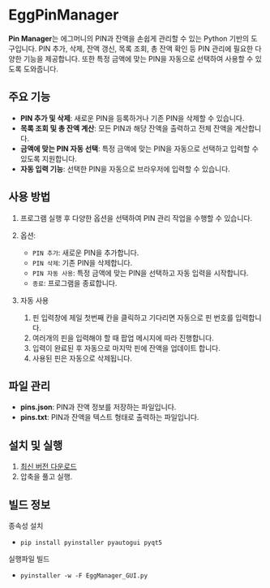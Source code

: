 # EggPinManager

**Pin Manager**는 에그머니의 PIN과 잔액을 손쉽게 관리할 수 있는 Python 기반의 도구입니다. PIN 추가, 삭제, 잔액 갱신, 목록 조회, 총 잔액 확인 등 PIN 관리에 필요한 다양한 기능을 제공합니다. 또한 특정 금액에 맞는 PIN을 자동으로 선택하여 사용할 수 있도록 도와줍니다.

## 주요 기능
- **PIN 추가 및 삭제**: 새로운 PIN을 등록하거나 기존 PIN을 삭제할 수 있습니다.
- **목록 조회 및 총 잔액 계산**: 모든 PIN과 해당 잔액을 출력하고 전체 잔액을 계산합니다.
- **금액에 맞는 PIN 자동 선택**: 특정 금액에 맞는 PIN을 자동으로 선택하고 입력할 수 있도록 지원합니다.
- **자동 입력 기능**: 선택한 PIN을 자동으로 브라우저에 입력할 수 있습니다.

## 사용 방법
1. 프로그램 실행 후 다양한 옵션을 선택하여 PIN 관리 작업을 수행할 수 있습니다.
2. 옵션:
   - `PIN 추가`: 새로운 PIN을 추가합니다.
   - `PIN 삭제`: 기존 PIN을 삭제합니다.
   - `PIN 자동 사용`: 특정 금액에 맞는 PIN을 선택하고 자동 입력을 시작합니다.
   - `종료`: 프로그램을 종료합니다.
3. 자동 사용

   1. 핀 입력창에 제일 첫번째 칸을 클릭하고 기다리면 자동으로 핀 번호를 입력합니다.
   2. 여러개의 핀을 입력해야 할 때 팝업 메시지에 따라 진행합니다.
   3. 입력이 완료된 후 자동으로 마지막 핀에 잔액을 업데이트 합니다.
   4. 사용된 핀은 자동으로 삭제됩니다.

## 파일 관리
- **pins.json**: PIN과 잔액 정보를 저장하는 파일입니다.
- **pins.txt**: PIN과 잔액을 텍스트 형태로 출력하는 파일입니다.

## 설치 및 실행
1. [최신 버전 다운로드](https://github.com/TUVup/EggPinManager/releases/download/v1.0.0/EggManager.zip)
2. 압축을 풀고 실행.

## 빌드 정보

종속성 설치
- ```
  pip install pyinstaller pyautogui pyqt5
  ```

실행파일 빌드
- ```
  pyinstaller -w -F EggManager_GUI.py
  ```
